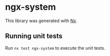 # ngx-system

This library was generated with [Nx](https://nx.dev).

## Running unit tests

Run `nx test ngx-system` to execute the unit tests.
